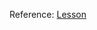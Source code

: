 Reference: [Lesson](https://www.theodinproject.com/lessons/foundations-dom-manipulation-and-events)
